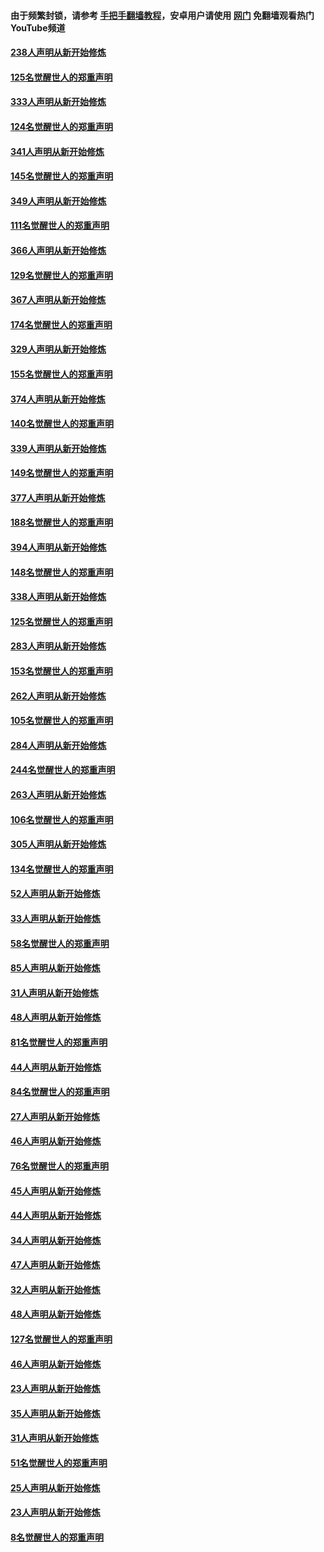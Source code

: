 #### 由于频繁封锁，请参考 [手把手翻墙教程](https://github.com/gfw-breaker/guides/wiki/)，安卓用户请使用 [网门](https://github.com/gfw-breaker/nogfw/blob/master/dl.md?t=07090401) 免翻墙观看热门YouTube频道 

#### [238人声明从新开始修炼](../pages/91/427767.md?t=07090401) 

#### [125名觉醒世人的郑重声明](../pages/91/427766.md?t=07090401) 

#### [333人声明从新开始修炼](../pages/91/427525.md?t=07090401) 

#### [124名觉醒世人的郑重声明](../pages/91/427524.md?t=07090401) 

#### [341人声明从新开始修炼](../pages/91/427255.md?t=07090401) 

#### [145名觉醒世人的郑重声明](../pages/91/427254.md?t=07090401) 

#### [349人声明从新开始修炼](../pages/91/426969.md?t=07090401) 

#### [111名觉醒世人的郑重声明](../pages/91/426968.md?t=07090401) 

#### [366人声明从新开始修炼](../pages/91/426737.md?t=07090401) 

#### [129名觉醒世人的郑重声明](../pages/91/426736.md?t=07090401) 

#### [367人声明从新开始修炼](../pages/91/426421.md?t=07090401) 

#### [174名觉醒世人的郑重声明](../pages/91/426420.md?t=07090401) 

#### [329人声明从新开始修炼](../pages/91/426139.md?t=07090401) 

#### [155名觉醒世人的郑重声明](../pages/91/426138.md?t=07090401) 

#### [374人声明从新开始修炼](../pages/91/425811.md?t=07090401) 

#### [140名觉醒世人的郑重声明](../pages/91/425810.md?t=07090401) 

#### [339人声明从新开始修炼](../pages/91/425690.md?t=07090401) 

#### [149名觉醒世人的郑重声明](../pages/91/425689.md?t=07090401) 

#### [377人声明从新开始修炼](../pages/91/424867.md?t=07090401) 

#### [188名觉醒世人的郑重声明](../pages/91/424866.md?t=07090401) 

#### [394人声明从新开始修炼](../pages/91/423914.md?t=07090401) 

#### [148名觉醒世人的郑重声明](../pages/91/423913.md?t=07090401) 

#### [338人声明从新开始修炼](../pages/91/423540.md?t=07090401) 

#### [125名觉醒世人的郑重声明](../pages/91/423539.md?t=07090401) 

#### [283人声明从新开始修炼](../pages/91/423296.md?t=07090401) 

#### [153名觉醒世人的郑重声明](../pages/91/423295.md?t=07090401) 

#### [262人声明从新开始修炼](../pages/91/423004.md?t=07090401) 

#### [105名觉醒世人的郑重声明](../pages/91/423003.md?t=07090401) 

#### [284人声明从新开始修炼](../pages/91/422707.md?t=07090401) 

#### [244名觉醒世人的郑重声明](../pages/91/422706.md?t=07090401) 

#### [263人声明从新开始修炼](../pages/91/422553.md?t=07090401) 

#### [106名觉醒世人的郑重声明](../pages/91/422552.md?t=07090401) 

#### [305人声明从新开始修炼](../pages/91/422153.md?t=07090401) 

#### [134名觉醒世人的郑重声明](../pages/91/422152.md?t=07090401) 

#### [52人声明从新开始修炼](../pages/91/421846.md?t=07090401) 

#### [33人声明从新开始修炼](../pages/91/421804.md?t=07090401) 

#### [58名觉醒世人的郑重声明](../pages/91/421845.md?t=07090401) 

#### [85人声明从新开始修炼](../pages/91/421769.md?t=07090401) 

#### [31人声明从新开始修炼](../pages/91/421763.md?t=07090401) 

#### [48人声明从新开始修炼](../pages/91/421605.md?t=07090401) 

#### [81名觉醒世人的郑重声明](../pages/91/421656.md?t=07090401) 

#### [44人声明从新开始修炼](../pages/91/421544.md?t=07090401) 

#### [84名觉醒世人的郑重声明](../pages/91/421543.md?t=07090401) 

#### [27人声明从新开始修炼](../pages/91/421465.md?t=07090401) 

#### [46人声明从新开始修炼](../pages/91/421454.md?t=07090401) 

#### [76名觉醒世人的郑重声明](../pages/91/421453.md?t=07090401) 

#### [45人声明从新开始修炼](../pages/91/421452.md?t=07090401) 

#### [44人声明从新开始修炼](../pages/91/421422.md?t=07090401) 

#### [34人声明从新开始修炼](../pages/91/421322.md?t=07090401) 

#### [47人声明从新开始修炼](../pages/91/421264.md?t=07090401) 

#### [32人声明从新开始修炼](../pages/91/421225.md?t=07090401) 

#### [48人声明从新开始修炼](../pages/91/421202.md?t=07090401) 

#### [127名觉醒世人的郑重声明](../pages/91/421224.md?t=07090401) 

#### [46人声明从新开始修炼](../pages/91/421203.md?t=07090401) 

#### [23人声明从新开始修炼](../pages/91/421138.md?t=07090401) 

#### [35人声明从新开始修炼](../pages/91/421122.md?t=07090401) 

#### [31人声明从新开始修炼](../pages/91/421081.md?t=07090401) 

#### [51名觉醒世人的郑重声明](../pages/91/421080.md?t=07090401) 

#### [25人声明从新开始修炼](../pages/91/421020.md?t=07090401) 

#### [23人声明从新开始修炼](../pages/91/420884.md?t=07090401) 

#### [8名觉醒世人的郑重声明](../pages/91/420883.md?t=07090401) 

